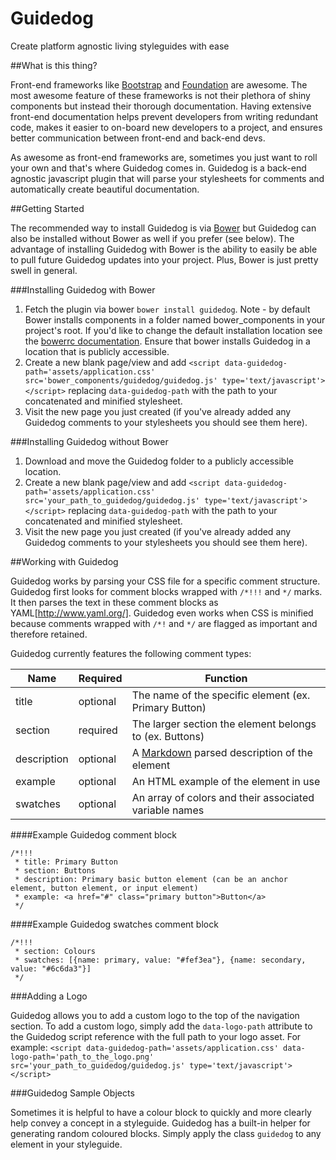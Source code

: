 Guidedog
==========

Create platform agnostic living styleguides with ease

##What is this thing?

Front-end frameworks like [Bootstrap](http://getbootstrap.com/) and [Foundation](http://foundation.zurb.com/) are awesome. The most awesome feature of these frameworks is not their plethora of shiny components but instead their thorough documentation. Having extensive front-end documentation helps prevent developers from writing redundant code, makes it easier to on-board new developers to a project, and ensures better communication between front-end and back-end devs.

As awesome as front-end frameworks are, sometimes you just want to roll your own and that's where Guidedog comes in. Guidedog is a back-end agnostic javascript plugin that will parse your stylesheets for comments and automatically create beautiful documentation.

##Getting Started

The recommended way to install Guidedog is via [Bower](http://bower.io/) but Guidedog can also be installed without Bower as well if you prefer (see below). The advantage of installing Guidedog with Bower is the ability to easily be able to pull future Guidedog updates into your project. Plus, Bower is just pretty swell in general.

###Installing Guidedog with Bower

1. Fetch the plugin via bower `bower install guidedog`. Note - by default Bower installs components in a folder named bower_components in your project's root. If you'd like to change the default installation location see the [bowerrc documentation](http://bower.io/docs/config/). Ensure that bower installs Guidedog in a location that is publicly accessible.
1. Create a new blank page/view and add `<script data-guidedog-path='assets/application.css' src='bower_components/guidedog/guidedog.js' type='text/javascript'></script>` replacing `data-guidedog-path` with the path to your concatenated and minified stylesheet.
1. Visit the new page you just created (if you've already added any Guidedog comments to your stylesheets you should see them here).

###Installing Guidedog without Bower

1. Download and move the Guidedog folder to a publicly accessible location.
1. Create a new blank page/view and add `<script data-guidedog-path='assets/application.css' src='your_path_to_guidedog/guidedog.js' type='text/javascript'></script>` replacing `data-guidedog-path` with the path to your concatenated and minified stylesheet.
1. Visit the new page you just created (if you've already added any Guidedog comments to your stylesheets you should see them here).

##Working with Guidedog

Guidedog works by parsing your CSS file for a specific comment structure. Guidedog first looks for comment blocks wrapped with `/*!!!` and `*/` marks. It then parses the text in these comment blocks as YAML[http://www.yaml.org/]. Guidedog even works when CSS is minified because comments wrapped with `/*!` and `*/` are flagged as important and therefore retained.

Guidedog currently features the following comment types:

| Name        | Required | Function                                                                                     |
| ----------- | -------- | -------------------------------------------------------------------------------------------- |
| title       | optional | The name of the specific element (ex. Primary Button)                                        |
| section     | required | The larger section the element belongs to (ex. Buttons)                                      |
| description | optional | A [Markdown](http://daringfireball.net/projects/markdown/) parsed description of the element |
| example     | optional | An HTML example of the element in use                                                        |
| swatches    | optional | An array of colors and their associated variable names                                       |

####Example Guidedog comment block
```
/*!!!
 * title: Primary Button
 * section: Buttons
 * description: Primary basic button element (can be an anchor element, button element, or input element)
 * example: <a href="#" class="primary button">Button</a>
 */
```

####Example Guidedog swatches comment block
```
/*!!!
 * section: Colours
 * swatches: [{name: primary, value: "#fef3ea"}, {name: secondary, value: "#6c6da3"}]
 */
```

###Adding a Logo

Guidedog allows you to add a custom logo to the top of the navigation section. To add a custom logo, simply add the `data-logo-path` attribute to the Guidedog script reference with the full path to your logo asset. For example: `<script data-guidedog-path='assets/application.css' data-logo-path='path_to_the_logo.png' src='your_path_to_guidedog/guidedog.js' type='text/javascript'></script>`

###Guidedog Sample Objects

Sometimes it is helpful to have a colour block to quickly and more clearly help convey a concept in a styleguide. Guidedog has a built-in helper for generating random coloured blocks. Simply apply the class `guidedog` to any element in your styleguide.
